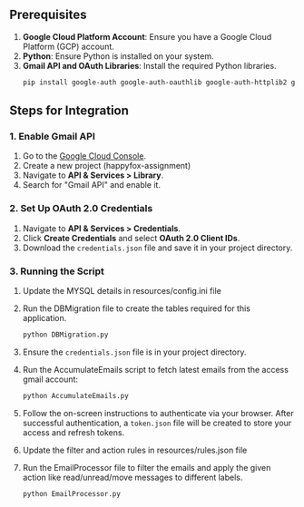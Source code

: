 ## Prerequisites

1. **Google Cloud Platform Account**: Ensure you have a Google Cloud Platform (GCP) account.
2. **Python**: Ensure Python is installed on your system.
3. **Gmail API and OAuth Libraries**: Install the required Python libraries.
    ```sh
    pip install google-auth google-auth-oauthlib google-auth-httplib2 google-api-python-client
    ```

## Steps for Integration

### 1. Enable Gmail API

1. Go to the [Google Cloud Console](https://console.cloud.google.com/).
2. Create a new project (happyfox-assignment)
3. Navigate to **API & Services > Library**.
4. Search for "Gmail API" and enable it.

### 2. Set Up OAuth 2.0 Credentials

1. Navigate to **API & Services > Credentials**.
2. Click **Create Credentials** and select **OAuth 2.0 Client IDs**.
3. Download the `credentials.json` file and save it in your project directory.

### 3. Running the Script

1. Update the MYSQL details in resources/config.ini file
2. Run the DBMigration file to create the tables required for this application.
    ```sh
    python DBMigration.py
    ```

3. Ensure the `credentials.json` file is in your project directory.
4. Run the AccumulateEmails script to fetch latest emails from the access gmail account:
    ```sh
    python AccumulateEmails.py
    ```
5. Follow the on-screen instructions to authenticate via your browser. After successful authentication, a `token.json` file will be created to store your access and refresh tokens.
6. Update the filter and action rules in resources/rules.json file
7. Run the EmailProcessor file to filter the emails and apply the given action like read/unread/move messages to different labels.
    ```sh
    python EmailProcessor.py
    ```